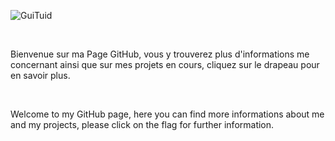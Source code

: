 <link rel="stylesheet" href="../font-awesome/css/font-awesome.min.css">
<link rel="stylesheet" href="../UI-Flag-master/flag.css">

<meta charset="UTF-8">

![GuiTuid](../images/zadwarf.png)

<br />

[<i class="flag france"></i>](../resume/fr/french.html) Bienvenue sur ma Page GitHub, vous y trouverez plus d'informations me concernant ainsi que sur mes projets en cours, cliquez sur le drapeau pour en savoir plus.

<br />

[<i class="flag united kingdom"></i>](../resume/en/english.html) Welcome to my GitHub page, here you can find more informations about me and my projects, please click on the flag for further information.

